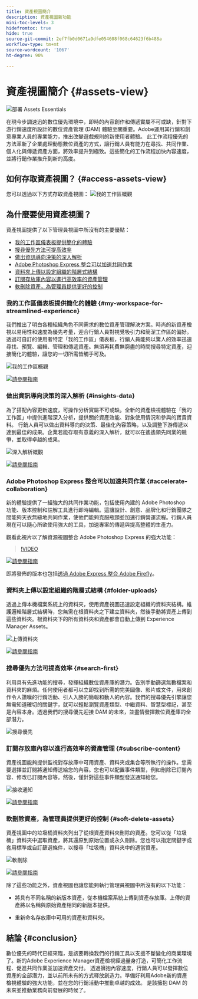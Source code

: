 ```yaml
---
title: 資產視圖簡介
description: 資產視圖新功能
mini-toc-levels: 3
hidefromtoc: true
hide: true
source-git-commit: 2ef7fb0d0671a9dfe054608f068c64623f6b488a
workflow-type: tm+mt
source-wordcount: '1067'
ht-degree: 90%

---
```



# 資產視圖簡介 {#assets-view}

![部署 Assets Essentials](assets/banner-image.jpg)

在現今步調速迅的數位優先環境中，即時的內容創作和傳遞實屬不可或缺，針對下游行銷速度所設計的數位資產管理 (DAM) 體驗至關重要。Adobe運用其行銷和創意專業人員的專業能力，推出改變遊戲規則的新使用者體驗。 此工作流程優先的方法革新了企業處理動態數位資產的方式，讓行銷人員有能力在尋找、共同作業、個人化與傳遞資產方面，將效率提升到極致。這些簡化的工作流程加快內容速度，並將行銷作業推升到新的高度。

## 如何存取資產視圖？ {#access-assets-view}

您可以透過以下方式存取資產視圖：
![我的工作區概觀](assets/assets-view.png)

<!--

* **Toggle in Admin view**

    * Log into [!DNL Experience Manager] using Cloud Manager.
    * Navigate to **[!UICONTROL Assets]** > **[!UICONTROL Files]**.
    * Click the profile icon on the top right corner.
    * Click **[!UICONTROL Switch View]** from the **[!UICONTROL Profile Settings]** section.
    Repeat these steps to switch back to the Admin view.

* **Product Switcher**
    * Log into [!DNL Experience Manager] and click ![Product selector](assets/waffle-icon.svg).
    * Select **[!UICONTROL Experience Manager Assets]** to access the Assets view.
    * Select **[!UICONTROL Experience Manager]** to access the Admin view.

* **Quick Links** 
    * Log into experience.adobe.com.
    * Click **[!UICONTROL Experience Manager Assets]** to access the Assets view.
    * Click **[!UICONTROL Experience Manager Assets]** to access the Assets view.

    -->

## 為什麼要使用資產視圖？

資產視圖提供了以下管理員視圖中所沒有的主要優點：

* [我的工作區儀表板提供簡化的體驗](#my-workspace-for-streamlined-experience)
* [搜尋優先方法可提高效率](#search-first)
* [做出資訊導向決策的深入解析](#insights-data)
* [Adobe Photoshop Express 整合可以加速共同作業](#accelerate-collaboration)
* [資料夾上傳以設定組織的階層式結構](#folder-uploads)
* [訂閱存放庫內容以進行高效率的資產管理](#subscribe-content)
* [軟刪除資產，為管理員提供更好的控制](#soft-delete-assets)

### 我的工作區儀表板提供簡化的體驗 {#my-workspace-for-streamlined-experience}

我們推出了明白各種組織角色不同需求的數位資產管理解決方案。時尚的新資產檢視以易用性和速度為優先考量，迎合行銷人員對視覺吸引力和簡潔工作區的偏好。 透過可自訂的使用者特定「我的工作區」儀表板，行銷人員能夠以驚人的效率迅速尋找、預覽、編輯、管理和傳遞資產。無須再耗費無窮盡的時間搜尋特定資產，迎接簡化的體驗，讓您的一切所需皆觸手可及。

![我的工作區概觀](assets/my-workspace-demo.gif)

[![請參閱指南](https://helpx.adobe.com/content/dam/help/en/marketing-cloud/how-to/digital-foundation/_jcr_content/main-pars/image_1250343773/see-the-guide-sm.png)](my-workspace.md)

### 做出資訊導向決策的深入解析 {#insights-data}

為了搭配內容更新速度，可操作分析實屬不可或缺。全新的資產檢視體驗在「我的工作區」中提供進階深入分析，提供關於資產效能、對象使用情況和參與的寶貴資料。 行銷人員可以做出資料導向的決策、最佳化內容策略，以及調整下游傳遞以達到最佳的成果。企業若能存取有意義的深入解析，就可以在遙遙領先同業的競爭，並取得卓越的成果。

![深入解析概觀](assets/insights-overview.gif)

[![請參閱指南](https://helpx.adobe.com/content/dam/help/en/marketing-cloud/how-to/digital-foundation/_jcr_content/main-pars/image_1250343773/see-the-guide-sm.png)](manage-reports.md#view-live-statistics)

### Adobe Photoshop Express 整合可以加速共同作業 {#accelerate-collaboration}

新的體驗提供了一組強大的共同作業功能，包括使用內建的 Adobe Photoshop 功能、版本控制和註解工具進行即時編輯。這讓設計、創意、品牌化和行銷團隊之間能夠天衣無縫地共同作業，使他們能夠克服瓶頸並加速行銷營運流程。行銷人員現在可以隨心所欲使用強大的工具，加速專案的傳遞與提高整體的生產力。

觀看此視片以了解資源視圖整合 Adobe Photoshop Express 的強大功能：

>[!VIDEO](https://video.tv.adobe.com/v/3420922)

[![請參閱指南](https://helpx.adobe.com/content/dam/help/en/marketing-cloud/how-to/digital-foundation/_jcr_content/main-pars/image_1250343773/see-the-guide-sm.png)](edit-images.md)

即將發佈的版本也包括[透過 Adobe Express 整合 Adobe Firefly](https://firefly.adobe.com/?gclid=EAIaIQobChMIlZeKuNfj_wIVeyCtBh3e5g2cEAAYASAAEgL56_D_BwE&amp;sdid=JM4FW6VL&amp;mv=search&amp;mv2=paidsearch&amp;ef_id=EAIaIQobChMIlZeKuNfj_wIVeyCtBh3e5g2cEAAYASAAEgL56_D_BwE:G:s&amp;s_kwcid=AL!3085!3!652077237594!e!!g!!adobe%20firefly!19870733758!148140507838)。

### 資料夾上傳以設定組織的階層式結構 {#folder-uploads}

透過上傳本機檔案系統上的資料夾，使用資產視圖迅速設定組織的資料夾結構。維護邏輯階層式結構時，您無需在根資料夾之下建立資料夾，然後手動將資產上傳到這些資料夾。根資料夾下的所有資料夾和資產都會自動上傳到 Experience Manager Assets。

![上傳資料夾](assets/folder-uploads.gif)

[![請參閱指南](https://helpx.adobe.com/content/dam/help/en/marketing-cloud/how-to/digital-foundation/_jcr_content/main-pars/image_1250343773/see-the-guide-sm.png)](add-delete.md)

### 搜尋優先方法可提高效率 {#search-first}

利用具有先進功能的搜尋，發揮組織數位資產庫的潛力。告別手動篩選無數檔案和資料夾的麻煩。任何使用者都可以立即找到所需的完美圖像、影片或文件，用來創作令人讚嘆的行銷活動、引人入勝的簡報和動人的內容。我們的搜尋優先引擎讓您無需知道確切的關鍵字，就可以輕鬆瀏覽資產類型、中繼資料、智慧型標記，甚至是內容本身。透過我們的搜尋優先迎接 DAM 的未來，並盡情發揮數位資產庫的全部潛力。

![搜尋優先](assets/search-first.gif)

### 訂閱存放庫內容以進行高效率的資產管理 {#subscribe-content}

資產視圖能夠提供監視對存放庫中可用資產、資料夾或集合等所執行的操作。您需要選擇並訂閱將通知傳送給您的內容。您也可以配置事件類型，例如刪除已訂閱內容、修改已訂閱內容等。然後，僅針對這些事件類型發送通知給您。

![接收通知](assets/notifications.gif)

[![請參閱指南](https://helpx.adobe.com/content/dam/help/en/marketing-cloud/how-to/digital-foundation/_jcr_content/main-pars/image_1250343773/see-the-guide-sm.png)](manage-notifications.md)

### 軟刪除資產，為管理員提供更好的控制 {#soft-delete-assets}

資產視圖中的垃圾桶資料夾列出了從根資產資料夾刪除的資產。您可以從「垃圾桶」資料夾中選取資產，將其還原到原始位置或永久刪除。您也可以指定關鍵字或套用標準或自訂篩選條件，以搜尋「垃圾桶」資料夾中的適當資產。

![軟刪除](assets/soft-delete.gif)

[![請參閱指南](https://helpx.adobe.com/content/dam/help/en/marketing-cloud/how-to/digital-foundation/_jcr_content/main-pars/image_1250343773/see-the-guide-sm.png)](navigate-view.md)

除了這些功能之外，資產視圖也讓您能夠執行管理員視圖中所沒有的以下功能：

* 將具有不同名稱的新版本資產，從本機檔案系統上傳到資產存放庫。上傳的資產將以名稱與原始資產相同的新版本提供。

* 重新命名存放庫中可用的資產和資料夾。

## 結論 {#conclusion}

數位優先的時代已經來臨，是該要轉換我們的行銷工具以支援不斷變化的商業環境了。新的Adobe Experience Manager資產檢視經過量身打造，可簡化工作流程、促進共同作業並加速資產交付。 透過擁抱內容速度，行銷人員可以發揮數位資產的全部潛力，並以前所未有的方式釋放創造力。準備好利用Adobe新的資產檢視體驗的強大功能，並在您的行銷活動中推動卓越的成效。 是該擁抱 DAM 的未來並推動業務向前發展的時候了。




